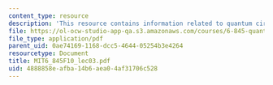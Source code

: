 ```yaml
---
content_type: resource
description: 'This resource contains information related to quantum circuits. '
file: https://ol-ocw-studio-app-qa.s3.amazonaws.com/courses/6-845-quantum-complexity-theory-fall-2010/4888858eafba14b6aea04af31706c528_MIT6_845F10_lec03.pdf
file_type: application/pdf
parent_uid: 0ae74169-1168-dcc5-4644-05254b3e4264
resourcetype: Document
title: MIT6_845F10_lec03.pdf
uid: 4888858e-afba-14b6-aea0-4af31706c528
---
```

